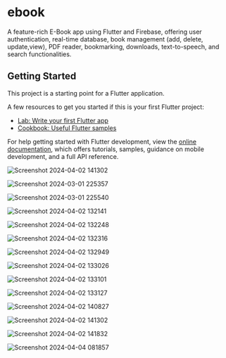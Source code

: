 # ebook

A feature-rich E-Book app using Flutter and Firebase, offering user authentication, real-time database, book management (add, delete, update,view), PDF reader, bookmarking, downloads, text-to-speech, and search functionalities.

## Getting Started

This project is a starting point for a Flutter application.

A few resources to get you started if this is your first Flutter project:

- [Lab: Write your first Flutter app](https://docs.flutter.dev/get-started/codelab)
- [Cookbook: Useful Flutter samples](https://docs.flutter.dev/cookbook)

For help getting started with Flutter development, view the
[online documentation](https://docs.flutter.dev/), which offers tutorials,
samples, guidance on mobile development, and a full API reference.



![Screenshot 2024-04-02 141302](https://github.com/iamtonyjohn/ebook/assets/138686875/dfd0f3b3-d97b-4167-b7c3-f2b9010d20e7)


![Screenshot 2024-03-01 225357](https://github.com/iamtonyjohn/ebook/assets/138686875/bcac0c0b-5dcc-4475-825a-d2ab7a231920)


![Screenshot 2024-03-01 225540](https://github.com/iamtonyjohn/ebook/assets/138686875/98fd3b9f-99cd-46eb-b211-5cc6a9bd482e)


![Screenshot 2024-04-02 132141](https://github.com/iamtonyjohn/ebook/assets/138686875/86ed5bc6-e3c1-4e77-a15d-6103f42e8f43)


![Screenshot 2024-04-02 132248](https://github.com/iamtonyjohn/ebook/assets/138686875/e8cbf250-d39b-4ae5-b8f6-2e1a91702f79)



![Screenshot 2024-04-02 132316](https://github.com/iamtonyjohn/ebook/assets/138686875/0113c693-356f-4f55-8b5b-c133e232be40)


![Screenshot 2024-04-02 132949](https://github.com/iamtonyjohn/ebook/assets/138686875/3c5c7a0f-fcd7-4fd3-9bc2-ef72baaf2fbd)



![Screenshot 2024-04-02 133026](https://github.com/iamtonyjohn/ebook/assets/138686875/256bdd2f-d1bf-4cf4-98a2-5acaa8d4ab33)


![Screenshot 2024-04-02 133101](https://github.com/iamtonyjohn/ebook/assets/138686875/131f0361-dd17-485b-a9a8-697b9de11643)


![Screenshot 2024-04-02 133127](https://github.com/iamtonyjohn/ebook/assets/138686875/f8d48e30-f47b-472f-82e1-9550c56371fb)


![Screenshot 2024-04-02 140827](https://github.com/iamtonyjohn/ebook/assets/138686875/a546be25-7a6e-4e11-95b6-9f2600543292)



![Screenshot 2024-04-02 141302](https://github.com/iamtonyjohn/ebook/assets/138686875/96028504-76ac-41cc-9d90-050e6f7bafb8)


![Screenshot 2024-04-02 141832](https://github.com/iamtonyjohn/ebook/assets/138686875/b6e4413a-ec51-4b58-8219-bcb92cb63c2f)


![Screenshot 2024-04-04 081857](https://github.com/iamtonyjohn/ebook/assets/138686875/ee9d5966-c78a-4134-b530-2da85495b2e9)
